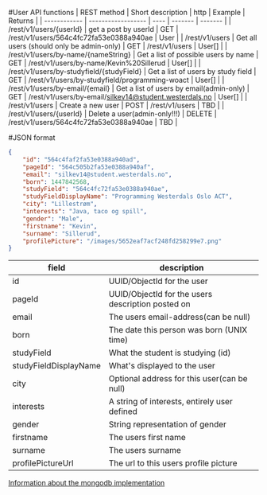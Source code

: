 #User API functions
|  REST method |  Short description | http | Example | Returns |
| ------------ | ------------------ | ---- | ------- | ------- |
| /rest/v1/users/{userId} | get a post by userId | GET | /rest/v1/users/564c4fc72fa53e0388a940ae | User |
| /rest/v1/users | Get all users (should only be admin-only) | GET | /rest/v1/users | User[] |
| /rest/v1/users/by-name/{nameString} | Get a list of possible users by name | GET | /rest/v1/users/by-name/Kevin%20Sillerud | User[] |
| /rest/v1/users/by-studyfield/{studyField} | Get a list of users by study field | GET | /rest/v1/users/by-studyfield/programming-woact | User[] |
| /rest/v1/users/by-email/{email}  | Get a list of users by email(admin-only) | GET | /rest/v1/users/by-email/silkev14@student.westerdals.no | User[] |
| /rest/v1/users | Create a new user | POST | /rest/v1/users | TBD |
| /rest/v1/users/{userId} | Delete a user(admin-only!!!) | DELETE | /rest/v1/users/564c4fc72fa53e0388a940ae | TBD |

#JSON format
```json
{
    "id": "564c4faf2fa53e0388a940ad",
    "pageId": "564c505b2fa53e0388a940af",
    "email": "silkev14@student.westerdals.no",
    "born": 1447842568,
    "studyField": "564c4fc72fa53e0388a940ae",
    "studyFieldDisplayName": "Programming Westerdals Oslo ACT",
    "city": "Lillestrøm",
    "interests": "Java, taco og spill",
    "gender": "Male",
    "firstname": "Kevin",
    "surname": "Sillerud",
    "profilePicture": "/images/5652eaf7acf248fd258299e7.png"
}
```

| field                 | description                                  |
| --------------------- | -------------------------------------------- |
| id                    | UUID/ObjectId for the user                   |
| pageId                | UUID/ObjectId for the users description posted on |
| email                 | The users email-address(can be null)         |
| born                  | The date this person was born (UNIX time)    |
| studyField            | What the student is studying (id)            |
| studyFieldDisplayName | What's displayed to the user                 |
| city                  | Optional address for this user(can be null)  |
| interests             | A string of interests, entirely user defined |
| gender                | String representation of gender              |
| firstname             | The users first name                         |
| surname               | The users surname                            |
| profilePictureUrl     | The url to this users profile picture        |

[Information about the mongodb implementation](../db/mongodb_spec.md#post)
